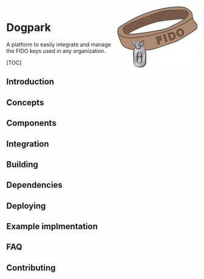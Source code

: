 <img src="./dogpark-medium.png" align="right">

# Dogpark

A platform to easily integrate and manage the FIDO keys used in any organization.

[TOC]

## Introduction

## Concepts

## Components

## Integration

## Building

## Dependencies

## Deploying

## Example implmentation

## FAQ

## Contributing
